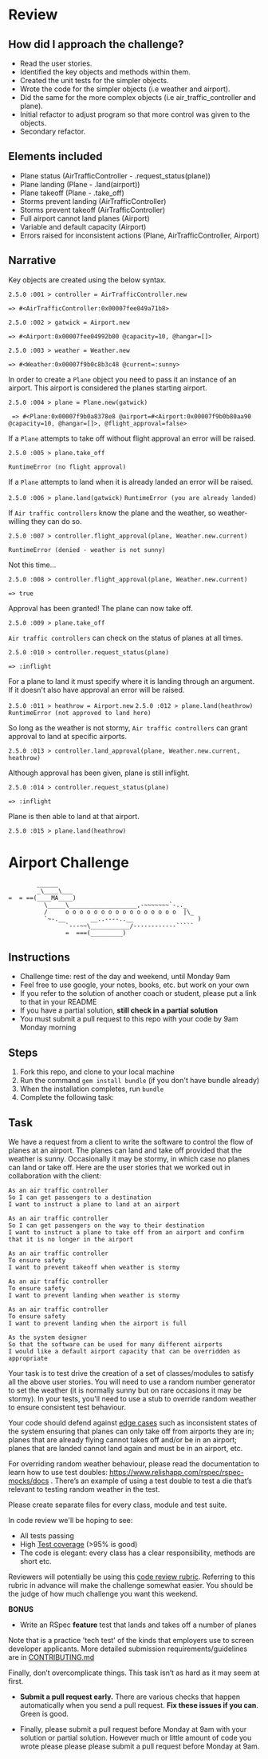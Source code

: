 Review
=================
How did I approach the challenge?
---------
* Read the user stories.
* Identified the key objects and methods within them.
* Created the unit tests for the simpler objects.
* Wrote the code for the simpler objects (i.e weather and airport).
* Did the same for the more complex objects (i.e air_traffic_controller and plane).
* Initial refactor to adjust program so that more control was given to the objects.
* Secondary refactor.

Elements included
---------
* Plane status (AirTrafficController - .request_status(plane))
* Plane landing (Plane - .land(airport))
* Plane takeoff (Plane - .take_off)
* Storms prevent landing (AirTrafficController)
* Storms prevent takeoff (AirTrafficController)
* Full airport cannot land planes (Airport)
* Variable and default capacity (Airport)
* Errors raised for inconsistent actions (Plane, AirTrafficController, Airport)

Narrative
---------
 Key objects are created using the below syntax.

`2.5.0 :001 > controller = AirTrafficController.new`

`=> #<AirTrafficController:0x00007fee049a71b8>`

`2.5.0 :002 > gatwick = Airport.new`

`=> #<Airport:0x00007fee04992b00 @capacity=10, @hangar=[]>`

`2.5.0 :003 > weather = Weather.new`

`=> #<Weather:0x00007f9b0c8b3c48 @current=:sunny>`

 In order to create a `Plane` object you need to pass it an instance of an airport.
 This airport is considered the planes starting airport.

 `2.5.0 :004 > plane = Plane.new(gatwick)`

` => #<Plane:0x00007f9b0a8378e8 @airport=#<Airport:0x00007f9b0b80aa90 @capacity=10, @hangar=[]>, @flight_approval=false>`

 If a `Plane` attempts to take off without flight approval an error will be raised.

 `2.5.0 :005 > plane.take_off`

 `RuntimeError (no flight approval)`

 If a `Plane` attempts to land when it is already landed an error will be raised.

 `2.5.0 :006 > plane.land(gatwick)`
 `RuntimeError (you are already landed)`

 If `Air traffic controllers` know the plane and the weather, so weather-willing they can do so.

 `2.5.0 :007 > controller.flight_approval(plane, Weather.new.current)`

  `RuntimeError (denied - weather is not sunny)`

 Not this time...

 `2.5.0 :008 > controller.flight_approval(plane, Weather.new.current)`

  `=> true`

 Approval has been granted! The plane can now take off.

 `2.5.0 :009 > plane.take_off`

 `Air traffic controllers` can check on the status of planes at all times.

 `2.5.0 :010 > controller.request_status(plane)`

  `=> :inflight`

  For a plane to land it must specify where it is landing through an argument. If it doesn't also have approval an error will be raised.

 `2.5.0 :011 > heathrow = Airport.new`
 `2.5.0 :012 > plane.land(heathrow)`
 `RuntimeError (not approved to land here)`

  So long as the weather is not stormy, `Air traffic controllers` can grant approval to land at specific airports.

  `2.5.0 :013 > controller.land_approval(plane, Weather.new.current, heathrow)`

  Although approval has been given, plane is still inflight.

  `2.5.0 :014 > controller.request_status(plane)`

  `=> :inflight`

  Plane is then able to land at that airport.

  `2.5.0 :015 > plane.land(heathrow)`


















































Airport Challenge
=================

```
        ______
        _\____\___
=  = ==(____MA____)
          \_____\___________________,-~~~~~~~`-.._
          /     o o o o o o o o o o o o o o o o  |\_
          `~-.__       __..----..__                  )
                `---~~\___________/------------`````
                =  ===(_________)

```

Instructions
---------

* Challenge time: rest of the day and weekend, until Monday 9am
* Feel free to use google, your notes, books, etc. but work on your own
* If you refer to the solution of another coach or student, please put a link to that in your README
* If you have a partial solution, **still check in a partial solution**
* You must submit a pull request to this repo with your code by 9am Monday morning

Steps
-------

1. Fork this repo, and clone to your local machine
2. Run the command `gem install bundle` (if you don't have bundle already)
3. When the installation completes, run `bundle`
4. Complete the following task:

Task
-----

We have a request from a client to write the software to control the flow of planes at an airport. The planes can land and take off provided that the weather is sunny. Occasionally it may be stormy, in which case no planes can land or take off.  Here are the user stories that we worked out in collaboration with the client:

```
As an air traffic controller
So I can get passengers to a destination
I want to instruct a plane to land at an airport

As an air traffic controller
So I can get passengers on the way to their destination
I want to instruct a plane to take off from an airport and confirm that it is no longer in the airport

As an air traffic controller
To ensure safety
I want to prevent takeoff when weather is stormy

As an air traffic controller
To ensure safety
I want to prevent landing when weather is stormy

As an air traffic controller
To ensure safety
I want to prevent landing when the airport is full

As the system designer
So that the software can be used for many different airports
I would like a default airport capacity that can be overridden as appropriate
```

Your task is to test drive the creation of a set of classes/modules to satisfy all the above user stories. You will need to use a random number generator to set the weather (it is normally sunny but on rare occasions it may be stormy). In your tests, you'll need to use a stub to override random weather to ensure consistent test behaviour.

Your code should defend against [edge cases](http://programmers.stackexchange.com/questions/125587/what-are-the-difference-between-an-edge-case-a-corner-case-a-base-case-and-a-b) such as inconsistent states of the system ensuring that planes can only take off from airports they are in; planes that are already flying cannot takes off and/or be in an airport; planes that are landed cannot land again and must be in an airport, etc.

For overriding random weather behaviour, please read the documentation to learn how to use test doubles: https://www.relishapp.com/rspec/rspec-mocks/docs . There’s an example of using a test double to test a die that’s relevant to testing random weather in the test.

Please create separate files for every class, module and test suite.

In code review we'll be hoping to see:

* All tests passing
* High [Test coverage](https://github.com/makersacademy/course/blob/master/pills/test_coverage.md) (>95% is good)
* The code is elegant: every class has a clear responsibility, methods are short etc.

Reviewers will potentially be using this [code review rubric](docs/review.md).  Referring to this rubric in advance will make the challenge somewhat easier.  You should be the judge of how much challenge you want this weekend.

**BONUS**

* Write an RSpec **feature** test that lands and takes off a number of planes

Note that is a practice 'tech test' of the kinds that employers use to screen developer applicants.  More detailed submission requirements/guidelines are in [CONTRIBUTING.md](CONTRIBUTING.md)

Finally, don’t overcomplicate things. This task isn’t as hard as it may seem at first.

* **Submit a pull request early.**  There are various checks that happen automatically when you send a pull request.  **Fix these issues if you can**.  Green is good.

* Finally, please submit a pull request before Monday at 9am with your solution or partial solution.  However much or little amount of code you wrote please please please submit a pull request before Monday at 9am.
